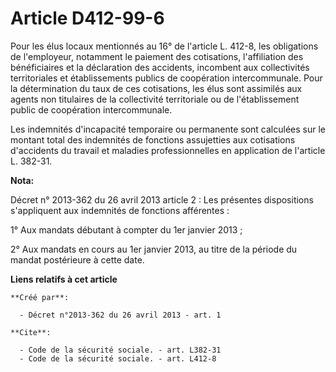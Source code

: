 # Article D412-99-6

Pour les élus locaux mentionnés au 16° de l'article L. 412-8, les obligations de l'employeur, notamment le paiement des
cotisations, l'affiliation des bénéficiaires et la déclaration des accidents, incombent aux collectivités territoriales et
établissements publics de coopération intercommunale. Pour la détermination du taux de ces cotisations, les élus sont
assimilés aux agents non titulaires de la collectivité territoriale ou de l'établissement public de coopération
intercommunale. 

Les indemnités d'incapacité temporaire ou permanente sont calculées sur le montant total des indemnités de fonctions
assujetties aux cotisations d'accidents du travail et maladies professionnelles en application de l'article L. 382-31.

**Nota:**

Décret n° 2013-362 du 26 avril 2013 article 2 : Les présentes dispositions s'appliquent aux indemnités de fonctions
afférentes :

1° Aux mandats débutant à compter du 1er janvier 2013 ;

2° Aux mandats en cours au 1er janvier 2013, au titre de la période du mandat postérieure à cette date.

**Liens relatifs à cet article**

	**Créé par**:

	  - Décret n°2013-362 du 26 avril 2013 - art. 1

	**Cite**:

	  - Code de la sécurité sociale. - art. L382-31
	  - Code de la sécurité sociale. - art. L412-8
